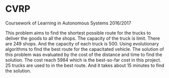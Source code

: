 # CVRP

Coursework of Learning in Autonomous Systems 2016/2017


This problem aims to find the shortest possible route for the trucks to deliver the goods to all the shops. The capacity of the truck is limit. There are 249 shops. And the capacity of each truck is 500.
Using evolutionary algorithms to find the best route for the capacitated vehicle. 
The solution of this problem was evaluated by the cost of the distance and time to find the solution. The cost reach 5984 which is the best-so-far cost in this project. 25 trucks are used to in the best route. And it takes about 15 minutes to find the solution. 
